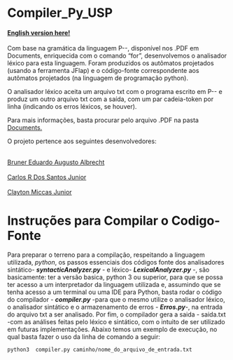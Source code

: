 # Compiler_Py_USP
#### [English version here!](https://github.com/brunereduardo/Compiler_Py_USP/blob/master/Documents/README.md)

<p>Com base na gramática da linguagem P--, disponível nos .PDF em Documents, enriquecida com
o comando “for”, desenvolvemos o analisador léxico para esta linguagem. Foram produzidos os autômatos projetados (usando a ferramenta JFlap) e o código-fonte correspondente aos autômatos projetados (na linguagem de programação python).</p>

<p>O analisador léxico aceita um arquivo txt com o programa escrito em P-- e produz um outro arquivo txt com a saída, com um par cadeia-token por linha (indicando os
erros léxicos, se houver).</p>

<p>Para mais informações, basta procurar pelo arquivo .PDF na pasta <a href="https://github.com/brunereduardo/Compiler_Py_USP/tree/master/Documents">Documents.</a></p>
<p>O projeto pertence aos seguintes desenvolvedores:</p><br><a href="https://github.com/brunereduardo">Bruner Eduardo Augusto Albrecht</a></br><br><a href="https://github.com/CarlosSantosJr">Carlos R Dos Santos Junior</a></br><br><a href="https://github.com/ClaytonMiccas">Clayton Miccas Junior</a></br>


# Instruções para Compilar o Codigo-Fonte
 Para preparar o terreno para a compilação, respeitando a linguagem utilizada, *python*, os  passos  essenciais dos códigos fonte dos analisadores sintático- ***syntacticAnalyzer.py*** - e léxico- ***LexicalAnalyzer.py*** -, são basicamente: ter a versão basica, python 3 ou superior, para que se possa ter acesso a um interpretador da linguagem utilizada e, assumindo que se tenha acesso a um terminal ou uma IDE para Python, basta rodar o código do compilador - ***compiler.py*** -para que o mesmo utilize o analisador léxico, o analisador sintático e o armazenamento de erros - ***Erros.py***-, na entrada do arquivo txt a ser analisado. Por fim, o compilador gera a saida - saida.txt  -com as análises feitas pelo léxico e sintático, com o intuito de ser utilizado em futuras implementações. Abaixo temos um exemplo de execução, no qual basta fazer o uso da linha de comando a seguir:
```
python3  compiler.py caminho/nome_do_arquivo_de_entrada.txt 
```

